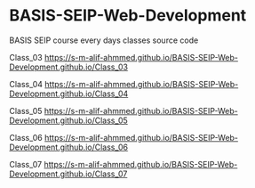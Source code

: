 # BASIS-SEIP-Web-Development
BASIS SEIP course every days classes source code

Class_03
https://s-m-alif-ahmmed.github.io/BASIS-SEIP-Web-Development.github.io/Class_03

Class_04
https://s-m-alif-ahmmed.github.io/BASIS-SEIP-Web-Development.github.io/Class_04

Class_05
https://s-m-alif-ahmmed.github.io/BASIS-SEIP-Web-Development.github.io/Class_05

Class_06
https://s-m-alif-ahmmed.github.io/BASIS-SEIP-Web-Development.github.io/Class_06

Class_07
https://s-m-alif-ahmmed.github.io/BASIS-SEIP-Web-Development.github.io/Class_07 
